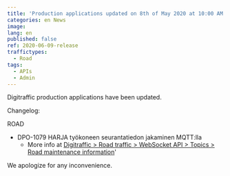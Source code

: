 ```yaml
---
title: 'Production applications updated on 8th of May 2020 at 10:00 AM – 12:00 PM (EET)'
categories: en News
image:
lang: en
published: false
ref: 2020-06-09-release
traffictypes:
  - Road
tags:
  - APIs
  - Admin
---
```


Digitraffic production applications have been updated.

Changelog:

ROAD

- DPO-1079 HARJA työkoneen seurantatiedon jakaminen MQTT:lla 
    -  More info at [Digitraffic > Road traffic > WebSocket API > Topics > Road maintenance information](/en/road-traffic/#road-maintenance-information-1)'

We apologize for any inconvenience.